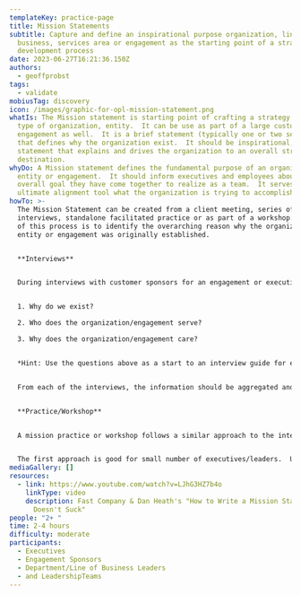 ```yaml
---
templateKey: practice-page
title: Mission Statements
subtitle: Capture and define an inspirational purpose organization, line of
  business, services area or engagement as the starting point of a strategy
  development process
date: 2023-06-27T16:21:36.150Z
authors:
  - geoffprobst
tags:
  - validate
mobiusTag: discovery
icon: /images/graphic-for-opl-mission-statement.png
whatIs: T﻿he Mission statement is starting point of crafting a strategy for any
  type of organization, entity.  It can be use as part of a large customer
  engagement as well.  It is a brief statement (typically one or two sentences)
  that defines why the organization exist.  It should be inspirational, clear
  statement that explains and drives the organization to an overall strategic
  destination.
whyDo: A Mission statement defines the fundamental purpose of an organization,
  entity or engagement.  It should inform executives and employees about the
  overall goal they have come together to realize as a team.  It serves as the
  ultimate alignment tool what the organization is trying to accomplish.
howTo: >-
  The Mission Statement can be created from a client meeting, series of
  interviews, standalone facilitated practice or as part of a workshop. The goal
  of this process is to identify the overarching reason why the organization,
  entity or engagement was originally established.


  **Interviews**


  D﻿uring interviews with customer sponsors for an engagement or executives of an entity, the interviewer should focus on main concepts in crafting a Mission statement.  Those concepts are address via the questions listed below:


  1. W﻿hy do we exist?

  2. W﻿ho does the organization/engagement serve?

  3. W﻿hy does the organization/engagement care?


  *H﻿int: Use the questions above as a start to an interview guide for each executive.  Make sure the interviewer asks the same questions to get consistent results.  Varying the questions makes it difficult to find patterns in the results.*


  F﻿rom each of the interviews, the information should be aggregated and synthesize into one or two sentences to be review with sponsors or executives.  Depending on the number of sponsors or executives, the review could be handled via email or a short meeting.  If there are several participants, the a workshop approach is most likely a better option.  Results from an interview process with multiple interviewees can be used as the initial draft(s) of the mission statement.


  **Practice/Workshop**


  A﻿ mission practice or workshop follows a similar approach to the interviews.  All of the main concept questions are address as a group.  There are a couple of ways to approach this workshop.  


  The first approach is good for small number of executives/leaders.  Using a white board, stickies or online collaboration tool, address each question by giving the participants 10 - 15 minutes of indiviual time for each question.  Once all of the questions have been answer, post all answers for each question in place where everyone cab view them.  Address each question and come to a consensus statement.  As a team, create a mission statement us
mediaGallery: []
resources:
  - link: https://www.youtube.com/watch?v=LJhG3HZ7b4o
    linkType: video
    description: Fast Company & Dan Heath's "How to Write a Mission Statement That
      Doesn't Suck"
people: "2+ "
time: 2-4 hours
difficulty: moderate
participants:
  - Executives
  - Engagement Sponsors
  - Department/Line of Business Leaders
  - and LeadershipTeams
---
```

